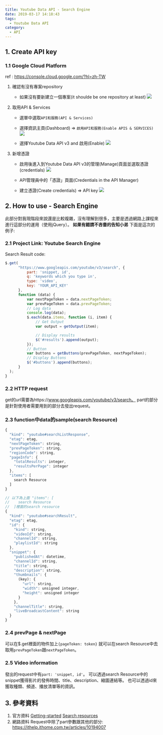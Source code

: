 ```yaml
---
title: Youtube Data API - Search Engine
date: 2019-03-17 14:18:43
tags:
  - Youtube Data API
category: 
  - API
---
```


## 1. Create API key
### 1.1 Google Cloud Platform
ref : https://console.cloud.google.com/?hl=zh-TW
1. 確認有沒有專案repository
    * 如果沒有要新建立一個專案(it shoulde be one repository at least)
    ![](https://i.imgur.com/C1uYFCf.png)

2. 取用API & Services
    * 選單中選取`API和服務(API & Services)`
    * 選擇資訊主頁(Dashboard) => `啟用API和服務(Enable APIS & SERVICES)`
    ![](https://i.imgur.com/74Uj0fc.png)

    * 選擇Youtube Data API v3 and 啟用(Enable)
    ![](https://i.imgur.com/jNhGNEi.png)

3. 新增憑證
    * 啟用後進入到Youtube Data API v3的管理(Manage)頁面並選取憑證(credentials)
    ![](https://i.imgur.com/QFkkGXe.png)

    * API管理員中的「憑證」頁面(Credentials in the API Manager)
    * 建立憑證(Create credentials) => API key
    ![](https://i.imgur.com/Jy4dXS1.png)


## 2. How to use - Search Engine
此部分對我現階段來說還是比較複雜，沒有理解到很多，主要是透過網路上課程來進行這部分的運用（使用jQuery）。
**如果有錯請不吝嗇的告知小弟**
下面是這次的例子:
### 2.1 Project Link: Youtube Search Engine
Search Result code: 

```js
$.get(
      "https://www.googleapis.com/youtube/v3/search", {
          part: 'snippet, id',
          q: 'keywords which you type in',
          type: 'video',
          key: 'YOUR_API_KEY'
      },
      function (data) {
          var nextPageToken = data.nextPageToken;
          var prevPageToken = data.prevPageToken;
          // Log data
          console.log(data);
          $.each(data.items, function (i, item) {
              // Get Output
              var output = getOutput(item);

              // Display results
              $('#results').append(output);
          });
          // Button
          var buttons = getButtons(prevPageToken, nextPageToken);
          // Display Buttons
          $('#buttons').append(buttons);
      }
  );
}
```

### 2.2 HTTP request
get的url需要為https://www.googleapis.com/youtube/v3/search。
part的部分是針對使用者需要用到的部分去發出request。
### 2.3 function中data的sample(search Resource)

  ```js
  {
    "kind": "youtube#searchListResponse",
    "etag": etag,
    "nextPageToken": string,
    "prevPageToken": string,
    "regionCode": string,
    "pageInfo": {
      "totalResults": integer,
      "resultsPerPage": integer
    },
    "items": [
      search Resource
    ]
  }

  // 以下為上面 "items": [
  //    search Resource
  //  ]裡面的search resource
  {
    "kind": "youtube#searchResult",
    "etag": etag,
    "id": {
      "kind": string,
      "videoId": string,
      "channelId": string,
      "playlistId": string
    },
    "snippet": {
      "publishedAt": datetime,
      "channelId": string,
      "title": string,
      "description": string,
      "thumbnails": {
        (key): {
          "url": string,
          "width": unsigned integer,
          "height": unsigned integer
        }
      },
      "channelTitle": string,
      "liveBroadcastContent": string
    }
  }

  ```

### 2.4 prevPage & nextPage
可以在$.get裡面的物件加上`{pageToken: token}`
就可以在search Resource中去取用`prevPageToken`跟`nextPageToken`。

### 2.5 Video information
發出的request中有`part: 'snippet, id'`。
可以透過search Resource中的snippet獲得影片的發佈時間、title、description、縮圖連結等。
也可以透過id來獲取種類、頻道、播放清單等的資訊。

## 3. 參考資料
1. 官方資料
    [Getting-started](https://developers.google.com/youtube/v3/getting-started)
    [Search resources](https://developers.google.com/youtube/v3/docs/search#resource)
2. 網路資料
    Request中除了part參數跟其他的部分: https://ithelp.ithome.com.tw/articles/10194007